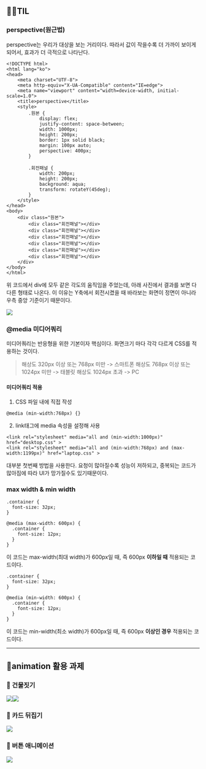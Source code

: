 ## 👨‍💻TIL

### perspective(원근법)

perspective는 우리가 대상을 보는 거리이다. 따라서 값이 작을수록 더 가까이 보이게 되어서, 효과가 더 극적으로 나타난다.

```
<!DOCTYPE html>
<html lang="ko">
<head>
    <meta charset="UTF-8">
    <meta http-equiv="X-UA-Compatible" content="IE=edge">
    <meta name="viewport" content="width=device-width, initial-scale=1.0">
    <title>perspective</title>
    <style>
        .원본 {
            display: flex;
            justify-content: space-between;
            width: 1000px;
            height: 200px;
            border: 1px solid black;
            margin: 100px auto;
            perspective: 400px;
        }

        .회전패널 {
            width: 200px;
            height: 200px;
            background: aqua;
            transform: rotateY(45deg);
        }
    </style>
</head>
<body>
    <div class="원본">
        <div class="회전패널"></div>
        <div class="회전패널"></div>
        <div class="회전패널"></div>
        <div class="회전패널"></div>
        <div class="회전패널"></div>
        <div class="회전패널"></div>
    </div>
</body>
</html>
```

위 코드에서 div에 모두 같은 각도의 움직임을 주었는데, 아래 사진에서 결과를 보면 다 다른 형태로 나온다. 이 이유는 Y축에서 회전시켰을 때 바라보는 화면이 정면이 아니라 우측 중앙 기준이기 때문이다.

![](https://images.velog.io/images/sdp1123/post/1e3ee14f-ef49-48cb-8413-8cc239ccacba/KakaoTalk_20211110_194238488.png)

### @media 미디어쿼리

미디어쿼리는 반응형을 위한 기본이자 핵심이다. 화면크기 마다 각각 다르게 CSS를 적용하는 것이다.

> 해상도 320px 이상 또는 768px 미만 -> 스마트폰
> 해상도 768px 이상 또는 1024px 미만 -> 태블릿
> 해상도 1024px 초과 -> PC

#### 미디어쿼리 적용

1. CSS 파일 내에 직접 작성

```
@media (min-width:768px) {}
```

2. link태그에 media 속성을 설정해 사용

```
<link rel="stylesheet" media="all and (min-width:1000px)" href="desktop.css" >
<link rel="stylesheet" media="all and (min-width:768px) and (max-width:1199px)" href="laptop.css" >

```

대부분 첫번째 방법을 사용한다. 요청이 많아질수록 성능이 저하되고, 중복되는 코드가 많아짐에 따라 UI가 망가질수도 있기때문이다.

### max width & min width

```
.container {
  font-size: 32px;
}

@media (max-width: 600px) {
  .container {
    font-size: 12px;
  }
}
```

이 코드는 max-width(최대 width)가 600px일 때, 즉 600px **이하일 때** 적용되는 코드이다.

```
.container {
  font-size: 32px;
}

@media (min-width: 600px) {
  .container {
    font-size: 12px;
  }
}
```

이 코드는 min-width(최소 width)가 600px일 때, 즉 600px **이상인 경우** 적용되는 코드이다.

---

## 🎈animation 활용 과제

### 🏬 건물짓기

![](https://images.velog.io/images/sdp1123/post/73bef6ee-c60d-4802-8734-081c19a9cc62/tower.gif)![](https://images.velog.io/images/sdp1123/post/35926750-5a1a-4ba0-a98d-fbc6c3e92a33/starbuk.gif)

### 🎴 카드 뒤집기

![](https://images.velog.io/images/sdp1123/post/073fa79a-bac5-4f5e-a02b-a5283888d872/flipcard.gif)

### 🙆‍ 버튼 애니메이션

![](https://images.velog.io/images/sdp1123/post/eaca95e5-1362-4882-a6d5-d498757c990e/hello~.gif)
